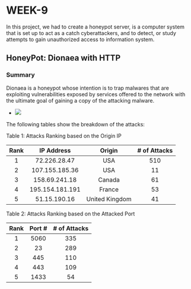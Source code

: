 # WEEK-9

In this project, we had to create a honeypot server, is a computer system that is set up to act as a catch cyberattackers, and to detect, or study attempts to gain unauthorized access to information system.


## HoneyPot: Dionaea with HTTP
### Summary
Dionaea is a honeypot whose intention is to trap malwares that are exploiting vulnerabilities exposed by services offered to the network with the ultimate goal of gaining a copy of the attacking malware.

- ![](./mhn.gif)

The following tables show the breakdown of the attacks:

Table 1: Attacks Ranking based on the Origin IP

| Rank |    IP Address   | Origin         | # of Attacks |
|:----:|:---------------:|:--------------:|:------------:|
| 1    |72.226.28.47     | USA            | 510          |
| 2    |107.155.185.36   | USA            | 11           |
| 3    |158.69.241.18    | Canada         | 61           |
| 4    |195.154.181.191  | France         | 53           |
| 5    |51.15.190.16     | United Kingdom | 41           |


Table 2: Attacks Ranking based on the Attacked Port 

| Rank | Port # | # of Attacks |
|:----:|:------:|:------------:|
|   1  |  5060  |      335     |
|   2  |   23   |      289     |
|   3  |   445  |      110     |
|   4  |   443  |      109     |
|   5  |  1433  |      54      |
